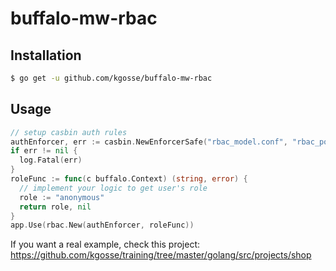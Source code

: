 # buffalo-mw-rbac

## Installation

```bash
$ go get -u github.com/kgosse/buffalo-mw-rbac
```

## Usage

```go
// setup casbin auth rules
authEnforcer, err := casbin.NewEnforcerSafe("rbac_model.conf", "rbac_policy.csv")
if err != nil {
  log.Fatal(err)
}
roleFunc := func(c buffalo.Context) (string, error) {
  // implement your logic to get user's role
  role := "anonymous"
  return role, nil
}
app.Use(rbac.New(authEnforcer, roleFunc))
```

If you want a real example, check this project:
https://github.com/kgosse/training/tree/master/golang/src/projects/shop
